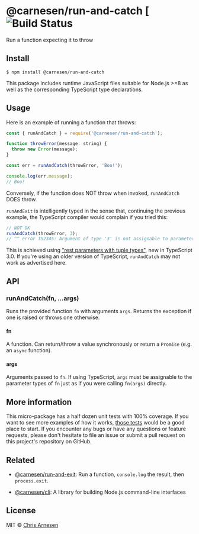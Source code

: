 # @carnesen/run-and-catch [![Build Status](https://github.com/carnesen/run-and-catch/workflows/tests/badge.svg)

Run a function expecting it to throw

## Install

```
$ npm install @carnesen/run-and-catch
```
This package includes runtime JavaScript files suitable for Node.js >=8 as well as the corresponding TypeScript type declarations.

## Usage

Here is an example of running a function that throws:
```js
const { runAndCatch } = require('@carnesen/run-and-catch');

function throwError(message: string) {
  throw new Error(message);
}

const err = runAndCatch(throwError, 'Boo!');

console.log(err.message);
// Boo!
```

Conversely, if the function does NOT throw when invoked, `runAndCatch` DOES throw. 

`runAndExit` is intelligently typed in the sense that, continuing the previous example, the TypeScript compiler would complain if you tried this:
```ts
// NOT OK
runAndCatch(throwError, 3);
// ^^ error TS2345: Argument of type '3' is not assignable to parameter of type 'string'.
```
This is achieved using ["rest parameters with tuple types"](https://www.typescriptlang.org/docs/handbook/release-notes/typescript-3-0.html#rest-parameters-with-tuple-types), new in TypeScript 3.0. If you're using an older version of TypeScript, `runAndCatch` may not work as advertised here.

## API

### runAndCatch(fn, ...args)

Runs the provided function `fn` with arguments `args`. Returns the exception if one is raised or throws one otherwise.

#### fn

A function. Can return/throw a value synchronously or return a `Promise` (e.g. an `async` function).

#### args

Arguments passed to `fn`. If using TypeScript, `args` must be assignable to the parameter types of `fn` just as if you were calling `fn(args)` directly.

## More information
This micro-package has a half dozen unit tests with 100% coverage. If you want to see more examples of how it works, [those tests](src/index.test.ts) would be a good place to start. If you encounter any bugs or have any questions or feature requests, please don't hesitate to file an issue or submit a pull request on this project's repository on GitHub.

## Related

- [@carnesen/run-and-exit](https://github.com/carnesen/run-and-exit): Run a function, `console.log` the result, then `process.exit`.

- [@carnesen/cli](https://github.com/carnesen/cli): A library for building Node.js command-line interfaces

## License

MIT © [Chris Arnesen](https://www.carnesen.com)
